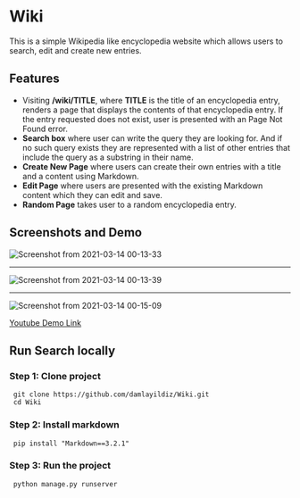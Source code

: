 # Wiki

This  is a simple Wikipedia like encyclopedia website which allows users to search, edit and create new entries.  

## Features 

- Visiting **/wiki/TITLE**, where **TITLE** is the title of an encyclopedia entry, renders a page that displays the contents of that encyclopedia entry. If the entry requested does not exist, user is presented with an Page Not Found error. 
- **Search box** where user can write the query they are looking for. And if no such query exists they are represented with a list of other entries that include the query as a substring in their name.
- **Create New Page** where users can create their own entries with a title and a content using Markdown.
- **Edit Page** where users are presented with the existing Markdown content which they can edit and save.  
- **Random Page** takes user to a random encyclopedia entry.

## Screenshots and Demo
  
![Screenshot from 2021-03-14 00-13-33](https://user-images.githubusercontent.com/56313500/111044590-851b1600-845a-11eb-98f1-0e5ed41a9940.png)

---
![Screenshot from 2021-03-14 00-13-39](https://user-images.githubusercontent.com/56313500/111044596-89473380-845a-11eb-9e5c-757b6f12bc63.png)

---
![Screenshot from 2021-03-14 00-15-09](https://user-images.githubusercontent.com/56313500/111044603-8fd5ab00-845a-11eb-9662-e7a6e6f7718f.png)

[Youtube Demo Link](https://youtu.be/AJEdW9yDGYk)

## Run Search locally

### Step 1: Clone project
```
 git clone https://github.com/damlayildiz/Wiki.git
 cd Wiki 
 ```
 ### Step 2: Install markdown
```
 pip install "Markdown==3.2.1"
 ```
### Step 3: Run the project
```
 python manage.py runserver
 ```
